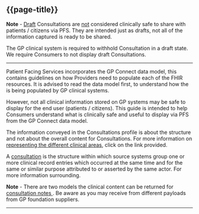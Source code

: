 ## {{page-title}}

<div class="nhsd-a-box nhsd-a-box--bg-light-blue nhsd-!t-margin-bottom-6 nhsd-t-body">
<p><b>Note</b> - <u>Draft</u>  Consultations are <u>not</u> considered clinically safe to share with patients / citizens via PFS. They are intended just as drafts, not all of the information captured is ready to be shared. 

The GP clinical system is required to withhold Consultation in a draft state. We require Consumers to not display draft Consultations.</p>
</div>

---

Patient Facing Services incorporates the GP Connect data model, this contains guidelines on how Providers need to populate each of the FHIR resources. It is advised to read the data model first, to understand how the is being populated by GP clinical systems. 

However, not all clinical information stored on GP systems may be safe to display for the end user (patients / citizens). This guide is intended to help Consumers understand what is clinically safe and useful to display via PFS from the GP Connect data model.

The information conveyed in the Consultations profile is about the structure and not about the overall content for Consultations. For more information on [representing the different clinical areas](https://gpconnect-1-5-0.netlify.app/accessrecord_structured_development.html#representing-the-different-clinical-areas), click on the link provided.

A [consultation](https://gpconnect-1-5-0.netlify.app/accessrecord_structured_development_consultation_guidance.html#what-is-a-consultation) is the structure within which source systems group one or more clinical record entries which occurred at the same time and for the same or similar purpose attributed to or asserted by the same actor. For more information surrounding. 

<div class="nhsd-a-box nhsd-a-box--bg-light-blue nhsd-!t-margin-bottom-6 nhsd-t-body">
<b>Note</b> - There are two models the clinical content can be returned for <a href=" https://gpconnect-1-5-0.netlify.app/accessrecord_structured_development_consultation_guidance.html#consultation-notes "> consultation notes </a>.
Be aware as you may receive from different payloads from GP foundation suppliers. 
</div>

---